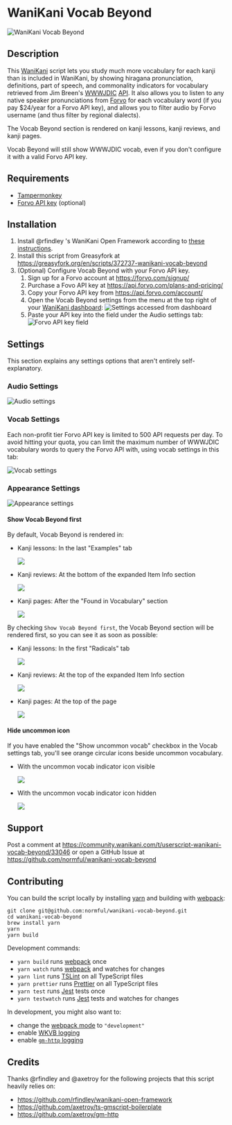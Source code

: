 # WaniKani Vocab Beyond

![WaniKani Vocab Beyond](./screenshots/kanji-page-wkvb-at-bottom.png)

## Description

This [WaniKani](https://www.wanikani.com) script lets you study much more vocabulary for each kanji than is included in WaniKani, by showing hiragana pronunciation, definitions, part of speech, and commonality indicators for vocabulary retrieved from Jim Breen's [WWWJDIC](http://nihongo.monash.edu/cgi-bin/wwwjdic) [API](http://www.edrdg.org/wwwjdic/wwwjdicinf.html#backdoor_tag). It also allows you to listen to any native speaker pronunciations from [Forvo](https://forvo.com/) for each vocabulary word (if you pay \$24/year for a Forvo API key), and allows you to filter audio by Forvo username (and thus filter by regional dialects).

The Vocab Beyond section is rendered on kanji lessons, kanji reviews, and kanji pages.

Vocab Beyond will still show WWWJDIC vocab, even if you don't configure it with a valid Forvo API key.

## Requirements

- [Tampermonkey](https://tampermonkey.net/)
- [Forvo API key](https://api.forvo.com) (optional)

## Installation

1. Install @rfindley 's WaniKani Open Framework according to [these instructions](https://github.com/rfindley/wanikani-open-framework#installation).
2. Install this script from Greasyfork at https://greasyfork.org/en/scripts/372737-wanikani-vocab-beyond
3. (Optional) Configure Vocab Beyond with your Forvo API key.
    1. Sign up for a Forvo account at https://forvo.com/signup/
    2. Purchase a Fovo API key at https://api.forvo.com/plans-and-pricing/
    3. Copy your Forvo API key from https://api.forvo.com/account/
    4. Open the Vocab Beyond settings from the menu at the top right of your [WaniKani dashboard](https://www.wanikani.com/dashboard): ![Settings accessed from dashboard](./screenshots/settings-accessed-from-dashboard.png)
    5. Paste your API key into the field under the Audio settings tab: ![Forvo API key field](./screenshots/forvo-api-key-field.png)

## Settings

This section explains any settings options that aren't entirely self-explanatory.

### Audio Settings

![Audio settings](./screenshots/settings-1-audio.png)

### Vocab Settings

Each non-profit tier Forvo API key is limited to 500 API requests per day. To avoid hitting your quota, you can limit the maximum number of WWWJDIC vocabulary words to query the Forvo API with, using vocab settings in this tab:

![Vocab settings](./screenshots/settings-2-vocab.png)

### Appearance Settings

![Appearance settings](./screenshots/settings-3-appearance.png)

#### Show Vocab Beyond first

By default, Vocab Beyond is rendered in:

- Kanji lessons: In the last "Examples" tab

  ![](./screenshots/lesson-page-wkvb-in-examples-tab.png)
- Kanji reviews: At the bottom of the expanded Item Info section

  ![](./screenshots/review-page-wkvb-at-bottom.png)
- Kanji pages: After the "Found in Vocabulary" section

  ![](./screenshots/kanji-page-wkvb-at-bottom.png)

By checking `Show Vocab Beyond first`, the Vocab Beyond section will be rendered first, so you can see it as soon as possible:

- Kanji lessons: In the first "Radicals" tab

  ![](./screenshots/lesson-page-wkvb-in-radicals-tab.png)
- Kanji reviews: At the top of the expanded Item Info section

  ![](./screenshots/review-page-wkvb-at-top.png)
- Kanji pages: At the top of the page

  ![](./screenshots/kanji-page-wkvb-at-top.png)

#### Hide uncommon icon

If you have enabled the "Show uncommon vocab" checkbox in the Vocab settings tab, you'll see orange circular icons beside uncommon vocabulary.

- With the uncommon vocab indicator icon visible

  ![](./screenshots/uncommon-vocab-indicator-shown.png)

- With the uncommon vocab indicator icon hidden

  ![](./screenshots/uncommon-vocab-indicator-hidden.png)

## Support

Post a comment at https://community.wanikani.com/t/userscript-wanikani-vocab-beyond/33046 or open a GitHub Issue at https://github.com/normful/wanikani-vocab-beyond

## Contributing

You can build the script locally by installing [yarn](https://yarnpkg.com/en/) and building with [webpack](https://webpack.js.org/):

```
git clone git@github.com:normful/wanikani-vocab-beyond.git
cd wanikani-vocab-beyond
brew install yarn
yarn
yarn build
```

Development commands:

- `yarn build` runs [webpack](https://webpack.js.org/) once
- `yarn watch` runs [webpack](https://webpack.js.org/) and watches for changes
- `yarn lint` runs [TSLint](https://palantir.github.io/tslint/) on all TypeScript files
- `yarn prettier` runs [Prettier](https://prettier.io/) on all TypeScript files
- `yarn test` runs [Jest](https://jestjs.io/) tests once
- `yarn testwatch` runs [Jest](https://jestjs.io/) tests and watches for changes

In development, you might also want to:

- change the [webpack mode](https://github.com/normful/wanikani-vocab-beyond/blob/master/webpack.config.js#L21) to `"development"`
- enable [WKVB logging](https://github.com/normful/wanikani-vocab-beyond/blob/master/src/logger/logger.ts#L11)
- enable [`gm-http` logging](https://github.com/normful/wanikani-vocab-beyond/blob/master/index.ts#L4-L5)

## Credits

Thanks @rfindley and @axetroy for the following projects that this script heavily relies on:

- https://github.com/rfindley/wanikani-open-framework
- https://github.com/axetroy/ts-gmscript-boilerplate
- https://github.com/axetroy/gm-http
